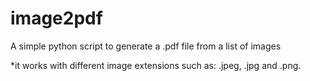 # image2pdf
A simple python script to generate a .pdf file from a list of images

*it works with different image extensions such as: .jpeg, .jpg and .png.
